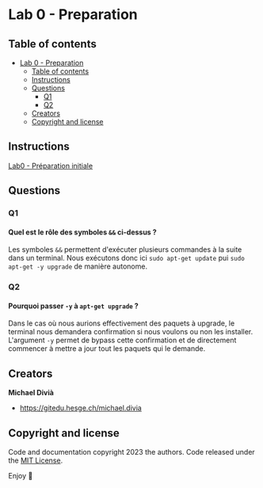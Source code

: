 # Lab 0 - Preparation


## Table of contents
- [Lab 0 - Preparation](#lab-0---preparation)
  - [Table of contents](#table-of-contents)
  - [Instructions](#instructions)
  - [Questions](#questions)
    - [Q1](#q1)
    - [Q2](#q2)
  - [Creators](#creators)
  - [Copyright and license](#copyright-and-license)


## Instructions

[Lab0 - Préparation initiale](https://gitedu.hesge.ch/flg_courses/embedded_linux/embedd_linux_pub_fall23/-/blob/master/labs/lab00-preparation.pdf)

## Questions

### Q1
#### Quel est le rôle des symboles `&&` ci-dessus ?

Les symboles `&&` permettent d'exécuter plusieurs commandes à la suite dans un terminal. Nous exécutons donc ici `sudo apt-get update` pui `sudo apt-get -y upgrade` de manière autonome.

### Q2
#### Pourquoi passer `-y` à `apt-get upgrade` ?

Dans le cas où nous aurions effectivement des paquets à upgrade, le terminal nous demandera confirmation si nous voulons ou non les installer. L'argument `-y` permet de bypass cette confirmation et de directement commencer à mettre a jour tout les paquets qui le demande.

## Creators

**Michael Divià**

- <https://gitedu.hesge.ch/michael.divia>

## Copyright and license

Code and documentation copyright 2023 the authors. Code released under the [MIT License](https://gitedu.hesge.ch/flg_courses/embedded_linux/students/michael.divia/-/blob/master/LICENSE).

Enjoy :metal:
